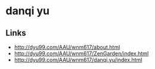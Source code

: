 # danqi yu



## Links

- http://dyu99.com/AAU/wnm617/about.html
- http://dyu99.com/AAU/wnm617/ZenGarden/index.html
- http://dyu99.com/AAU/wnm617/danqi.yu/index.html
